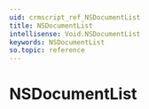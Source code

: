 ```yaml
---
uid: crmscript_ref_NSDocumentList
title: NSDocumentList
intellisense: Void.NSDocumentList
keywords: NSDocumentList
so.topic: reference
---
```


# NSDocumentList
